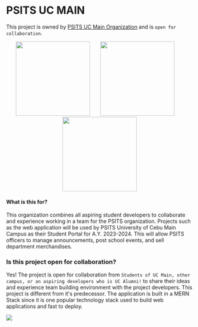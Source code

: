 # PSITS UC MAIN
This project is owned by [PSITS UC Main Organization](https://www.facebook.com/PSITS.UCmain) and is `open for collaboration`.


<p align="center">
    <img width="200" height="200" src="https://github.com/jaymar921/PSITSWebApp/blob/master/PSITSweb/static/images/uc.png">
    &nbsp;&nbsp;&nbsp;&nbsp;&nbsp;
    <img width="200" height="200" src="https://github.com/jaymar921/PSITSWebApp/blob/master/PSITSweb/static/images/CCS_LOGO.png">
    &nbsp;&nbsp;&nbsp;&nbsp;&nbsp;
    <img width="200" height="200" src="https://github.com/jaymar921/PSITSWebApp/blob/master/PSITSweb/static/images/PSITS_LOGO.png">
</p>

#### What is this for?
This organization combines all aspiring student developers to collaborate and experience working in a team for the PSITS organization. Projects such as the web application will be used by PSITS University of Cebu Main Campus as their Student Portal for A.Y. 2023-2024. This will allow PSITS officers to manage announcements, post school events, and sell department merchandises.

### Is this project open for collaboration?
Yes! The project is open for collaboration from `Students of UC Main, other campus, or an aspiring developers who is UC Alumni!` to share their ideas and experience team building environment with the project developers. This project is different from it's predecessor. The application is built in a MERN Stack since it is one popular technology stack used to build web applications and fast to deploy.

[![](https://visitcount.itsvg.in/api?id=PSITS-UC-MAIN&label=Profile%20Views&color=0&icon=6&pretty=true)](https://visitcount.itsvg.in)

